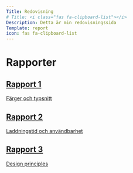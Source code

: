 ```yaml
---
Title: Redovisning
# Title: <i class="fas fa-clipboard-list"></i>
Description: Detta är min redovisningssida
Template: report
icon: fas fa-clipboard-list
---
```


Rapporter <i class="fas fa-clipboard-list"></i>
======================

<div class="kmom-box">
    <a href="analysis/01_colors">
        <h2>Rapport 1</h2>
        <p>Färger och typsnitt</p>
    </a>
</div>

<div class="kmom-box">
    <a href="analysis/02_load">
        <h2>Rapport 2</h2>
        <p>Laddningstid och användbarhet</p>
    </a>
</div>

<div class="kmom-box">
    <a href="analysis/03_design_principles">
        <h2>Rapport 3</h2>
        <p>Design principles</p>
    </a>
</div>
